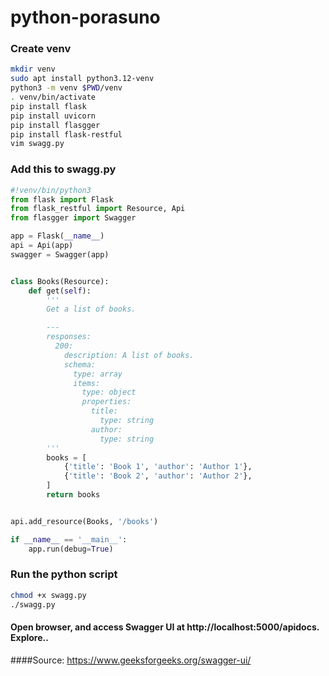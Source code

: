# python-porasuno
### Create venv
```bash
mkdir venv
sudo apt install python3.12-venv
python3 -m venv $PWD/venv
. venv/bin/activate
pip install flask
pip install uvicorn
pip install flasgger
pip install flask-restful
vim swagg.py
```
### Add this to swagg.py
```python
#!venv/bin/python3
from flask import Flask
from flask_restful import Resource, Api
from flasgger import Swagger

app = Flask(__name__)
api = Api(app)
swagger = Swagger(app)


class Books(Resource):
    def get(self):
        '''
        Get a list of books.

        ---
        responses:
          200:
            description: A list of books.
            schema:
              type: array
              items:
                type: object
                properties:
                  title:
                    type: string
                  author:
                    type: string
        '''
        books = [
            {'title': 'Book 1', 'author': 'Author 1'},
            {'title': 'Book 2', 'author': 'Author 2'},
        ]
        return books


api.add_resource(Books, '/books')

if __name__ == '__main__':
    app.run(debug=True)
```

### Run the python script
```bash
chmod +x swagg.py
./swagg.py
```

#### Open browser, and access Swagger UI at http://localhost:5000/apidocs. Explore..<br>


####Source: https://www.geeksforgeeks.org/swagger-ui/
